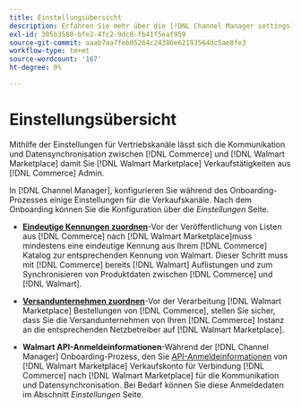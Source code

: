 ```yaml
---
title: Einstellungsübersicht
description: Erfahren Sie mehr über die [!DNL Channel Manager settings] zur Konfiguration der Authentifizierung und zur Zuordnung von Produktkatalogattributen und Versandunternehmen, die für die Koordinierung der Verkaufsvorgänge zwischen [!DNL Commerce] und [!DNL Walmart Marketplace].
exl-id: 305b3580-bfe2-4fc2-9dc8-fb41f5eaf959
source-git-commit: aaab7aa7feb05264c24386e62193564dc5ae8fe3
workflow-type: tm+mt
source-wordcount: '167'
ht-degree: 0%

---
```


# Einstellungsübersicht

Mithilfe der Einstellungen für Vertriebskanäle lässt sich die Kommunikation und Datensynchronisation zwischen [!DNL Commerce] und [!DNL Walmart Marketplace] damit Sie [!DNL Walmart Marketplace] Verkaufstätigkeiten aus [!DNL Commerce] Admin.

In [!DNL Channel Manager], konfigurieren Sie während des Onboarding-Prozesses einige Einstellungen für die Verkaufskanäle. Nach dem Onboarding können Sie die Konfiguration über die *Einstellungen* Seite.

* **[Eindeutige Kennungen zuordnen](map-catalog-attributes.md)**-Vor der Veröffentlichung von Listen aus [!DNL Commerce] nach [!DNL Walmart Marketplace]muss mindestens eine eindeutige Kennung aus Ihrem [!DNL Commerce] Katalog zur entsprechenden Kennung von Walmart. Dieser Schritt muss mit [!DNL Commerce] bereits [!DNL Walmart] Auflistungen und zum Synchronisieren von Produktdaten zwischen [!DNL Commerce] und [!DNL Walmart].

* **[Versandunternehmen zuordnen](map-shipping-carriers.md)**-Vor der Verarbeitung [!DNL Walmart Marketplace] Bestellungen von [!DNL Commerce], stellen Sie sicher, dass Sie die Versandunternehmen von Ihren [!DNL Commerce] Instanz an die entsprechenden Netzbetreiber auf [!DNL Walmart Marketplace].

* **Walmart API-Anmeldeinformationen**-Während der [!DNL Channel Manager] Onboarding-Prozess, den Sie [API-Anmeldeinformationen](walmart-requirements.md#generate-a-walmart-marketplace-production-api-key) von [!DNL Walmart Marketplace] Verkaufskonto für Verbindung [!DNL Commerce] nach [!DNL Walmart Marketplace] für die Kommunikation und Datensynchronisation. Bei Bedarf können Sie diese Anmeldedaten im Abschnitt *Einstellungen* Seite.
